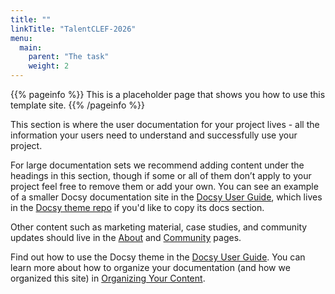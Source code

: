 ```yaml
---
title: ""
linkTitle: "TalentCLEF-2026"
menu:
  main:
    parent: "The task"
    weight: 2
---
```



{{% pageinfo %}}
This is a placeholder page that shows you how to use this template site.
{{% /pageinfo %}}

This section is where the user documentation for your project lives - all the
information your users need to understand and successfully use your project.

For large documentation sets we recommend adding content under the headings in
this section, though if some or all of them don’t apply to your project feel
free to remove them or add your own. You can see an example of a smaller Docsy
documentation site in the [Docsy User Guide](https://docsy.dev/docs/), which
lives in the [Docsy theme
repo](https://github.com/google/docsy/tree/master/userguide) if you'd like to
copy its docs section.

Other content such as marketing material, case studies, and community updates
should live in the [About](/about/) and [Community](/community/) pages.

Find out how to use the Docsy theme in the [Docsy User
Guide](https://docsy.dev/docs/). You can learn more about how to organize your
documentation (and how we organized this site) in [Organizing Your
Content](https://docsy.dev/docs/best-practices/organizing-content/).
